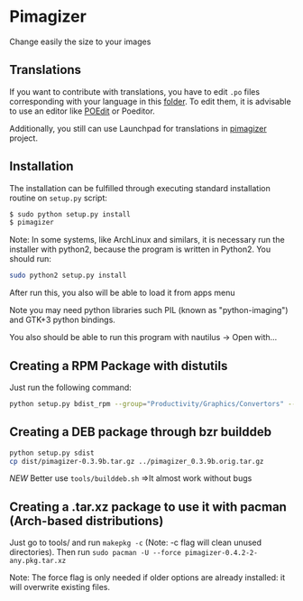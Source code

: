 # Pimagizer

Change easily the size to your images

## Translations

If you want to contribute with translations, you have to edit `.po` files corresponding with your language in this [folder](src/i18n-template). To edit them, it is advisable to use an editor like [POEdit](https://github.com/vslavik/poedit) or Poeditor.

Additionally, you still can use Launchpad for translations in [pimagizer](https://translations.launchpad.net/pimagizer) project.

## Installation

The installation can be fulfilled through executing standard installation routine on `setup.py` script:

```bash
$ sudo python setup.py install
$ pimagizer
```

Note: In some systems, like ArchLinux and similars, it is necessary run the installer with python2, because the program is written in Python2. You should run:

```bash
sudo python2 setup.py install
```

After run this, you also will be able to load it from apps menu

Note you may need python libraries such PIL (known as "python-imaging") and GTK+3 python bindings.

You also should be able to run this program with nautilus -> Open with...

## Creating a RPM Package with distutils

Just run the following command:

```bash
python setup.py bdist_rpm --group="Productivity/Graphics/Convertors" --packager="YOUR NAME <email@wherever.com>" --requires="pygobject3,python-imaging"
```

## Creating a DEB package through bzr builddeb

```bash
python setup.py sdist
cp dist/pimagizer-0.3.9b.tar.gz ../pimagizer_0.3.9b.orig.tar.gz
```

*NEW* Better use `tools/builddeb.sh` =>It almost work without bugs

## Creating a .tar.xz package to use it with pacman (Arch-based distributions)

Just go to tools/ and run `makepkg -c` (Note: -c flag will clean unused directories). Then run `sudo pacman -U --force pimagizer-0.4.2-2-any.pkg.tar.xz` 

Note: The force flag is only needed if older options are already installed: it will overwrite existing files.
